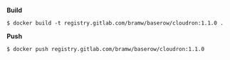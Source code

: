 **Build**

```
$ docker build -t registry.gitlab.com/bramw/baserow/cloudron:1.1.0 .
```

**Push**

```
$ docker push registry.gitlab.com/bramw/baserow/cloudron:1.1.0
```
